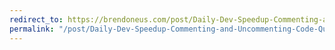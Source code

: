 ```yaml
---
redirect_to: https://brendoneus.com/post/Daily-Dev-Speedup-Commenting-and-Uncommenting-Code-Quickly/
permalink: "/post/Daily-Dev-Speedup-Commenting-and-Uncommenting-Code-Quickly/"
---
```

